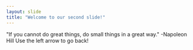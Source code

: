 ```yaml
---
layout: slide
title: "Welcome to our second slide!"
---
```

"If you cannot do great things, do small things in a great way." 
-Napoleon Hill
Use the left arrow to go back!
